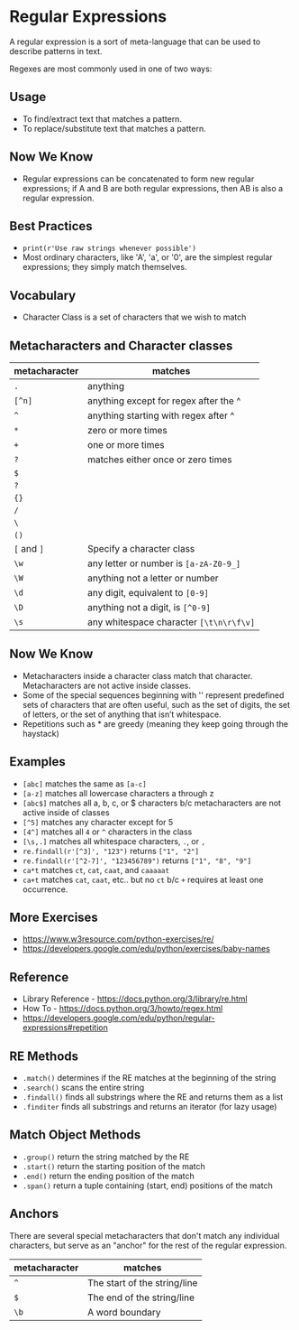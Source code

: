 # Regular Expressions
A regular expression is a sort of meta-language that can be used to describe patterns in text.

Regexes are most commonly used in one of two ways:

## Usage
- To find/extract text that matches a pattern.
- To replace/substitute text that matches a pattern.

## Now We Know
- Regular expressions can be concatenated to form new regular expressions; if A and B are both regular expressions, then AB is also a regular expression.

## Best Practices
- `print(r'Use raw strings whenever possible')`
- Most ordinary characters, like 'A', 'a', or '0', are the simplest regular expressions; they simply match themselves.

## Vocabulary
- Character Class is a set of characters that we wish to match

## Metacharacters and Character classes
| metacharacter | matches                                 |
| ------------- | --------------------------------------- |
| `.`           | anything                                |
| `[^n]`        | anything except for regex after the ^   |
| `^`           | anything starting with regex after ^    |
| `*`           | zero or more times                      |
| `+`           | one or more times                       |
| `?`           | matches either once or zero times       |
| `$`           |   
| `?`           |
| `{}`          |
| `/`           |
| `\`           |
| `()`          |
| `[` and `]`   | Specify a character class               |
| `\w`          | any letter or number is `[a-zA-Z0-9_]`  |
| `\W`          | anything not a letter or number         |
| `\d`          | any digit, equivalent to `[0-9]`        |
| `\D`          | anything not a digit, is `[^0-9]`       |
| `\s`          | any whitespace character `[\t\n\r\f\v]` |


## Now We Know
- Metacharacters inside a character class match that character.  Metacharacters are not active inside classes. 
- Some of the special sequences beginning with '\' represent predefined sets of characters that are often useful, such as the set of digits, the set of letters, or the set of anything that isn’t whitespace.
- Repetitions such as * are greedy (meaning they keep going through the haystack)

## Examples
- `[abc]` matches the same as `[a-c]`
- `[a-z]` matches all lowercase characters a through z
- `[abc$]` matches all a, b, c, or $ characters b/c metacharacters are not active inside of classes
- `[^5]` matches any character except for 5
- `[4^]` matches all `4` or `^` characters in the class
- `[\s,.]` matches all whitespace characters, `.`, or `,`
- `re.findall(r'[^3]', "123")` returns `["1", "2"]`
- `re.findall(r'[^2-7]', "123456789")` returns `["1", "8", "9"]`
- `ca*t` matches `ct`, `cat`, `caat`, and `caaaaat`
- `ca+t` matches `cat`, `caat`, etc.. but no `ct` b/c `+` requires at least one occurrence.


## More Exercises 
- https://www.w3resource.com/python-exercises/re/
- https://developers.google.com/edu/python/exercises/baby-names

## Reference
- Library Reference - https://docs.python.org/3/library/re.html
- How To - https://docs.python.org/3/howto/regex.html
- https://developers.google.com/edu/python/regular-expressions#repetition

## RE Methods
- `.match()` determines if the RE matches at the beginning of the string
- `.search()` scans the entire string
- `.findall()` finds all substrings where the RE and returns them as a list
- `.finditer` finds all substrings and returns an iterator (for lazy usage)


## Match Object Methods
- `.group()` return the string matched by the RE
- `.start()` return the starting position of the match
- `.end()` return the ending position of the match
- `.span()` return a tuple containing (start, end) positions of the match

## Anchors
There are several special metacharacters that don't match any individual characters, but serve as an "anchor" for the rest of the regular expression.

| metacharacter |  matches                       |
| ------------- | ------------------------------ |
| `^`           | The start of the string/line   |
| `$`           | The end of the string/line     |
| `\b`          | A word boundary                |